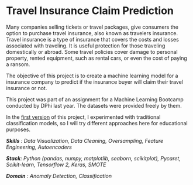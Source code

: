 # Travel Insurance Claim Prediction

Many companies selling tickets or travel packages, give consumers the option to purchase travel insurance, also known as travelers insurance. Travel insurance is a type of insurance that covers the costs and losses associated with traveling. It is useful protection for those traveling domestically or abroad. Some travel policies cover damage to personal property, rented equipment, such as rental cars, or even the cost of paying a ransom.

The objective of this project is to create a machine learning model for a insurance company to predict if the insurance buyer will claim their travel insurance or not.

This project was part of an assignment for a Machine Learning Bootcamp conducted by DPhi last year. The datasets were provided freely by them.

In the [first version](https://github.com/Camicb/practice-1/blob/main/Travel_Insurance_Claim_Prediction.ipynb) of this project, I experimented with traditional classification models, so I will try different approaches here for educational purposes.

***Skills** : Data Visualization, Data Cleaning, Oversampling, Feature Engineering, Autoencoders*

***Stack**: Python (pandas, numpy, matplotlib, seaborn, scikitplot), Pycaret, Scikit-learn, Tensorflow 2, Keras, SMOTE*

***Domain** : Anomaly Detection, Classification*
